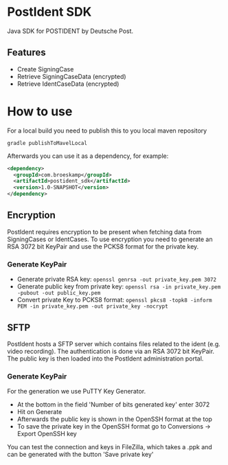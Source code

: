 # PostIdent SDK

Java SDK for POSTIDENT by Deutsche Post.

## Features

- Create SigningCase
- Retrieve SigningCaseData (encrypted)
- Retrieve IdentCaseData (encrypted)

# How to use

For a local build you need to publish this to you local maven repository

`gradle publishToMavelLocal`

Afterwards you can use it as a dependency, for example:

``` xml
<dependency>
  <groupId>com.broeskamp</groupId>
  <artifactId>postident_sdk</artifactId>
  <version>1.0-SNAPSHOT</version>
</dependency>
```

## Encryption

PostIdent requires encryption to be present when fetching data from SigningCases or IdentCases.
To use encryption you need to generate an RSA 3072 bit KeyPair and use the PCKS8 format for the
private key.

### Generate KeyPair

- Generate private RSA key: `openssl genrsa -out private_key.pem 3072`
- Generate public key from private
  key: `openssl rsa -in private_key.pem -pubout -out public_key.pem`
- Convert private Key to PCKS8
  format: `openssl pkcs8 -topk8 -inform PEM -in private_key.pem -out private_key -nocrypt`

## SFTP

PostIdent hosts a SFTP server which contains files related to the ident (e.g. video recording).
The authentication is done via an RSA 3072 bit KeyPair.
The public key is then loaded into the PostIdent administration portal.

### Generate KeyPair

For the generation we use PuTTY Key Generator.

- At the bottom in the field 'Number of bits generated key' enter 3072
- Hit on Generate
- Afterwards the public key is shown in the OpenSSH format at the top
- To save the private key in the OpenSSH format go to Conversions -> Export OpenSSH key

You can test the connection and keys in FileZilla, which takes a .ppk and can be generated with the
button 'Save private key'